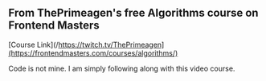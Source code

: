 ## From ThePrimeagen's free Algorithms course on Frontend Masters
[Course Link](/https://twitch.tv/ThePrimeagen](https://frontendmasters.com/courses/algorithms/)

Code is not mine. I am simply following along with this video course.
